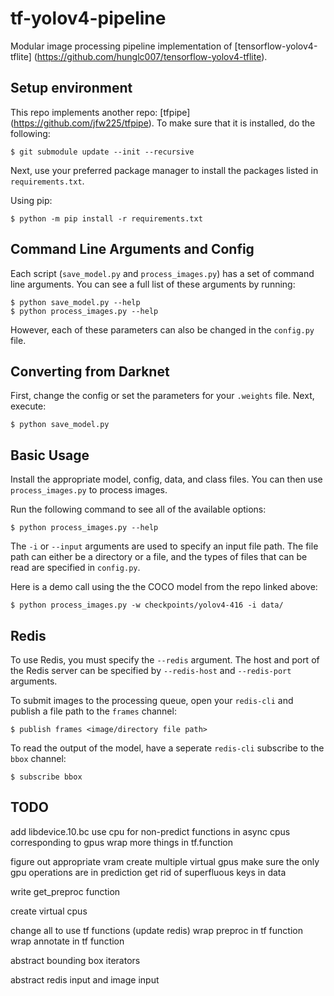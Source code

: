# tf-yolov4-pipeline
 
Modular image processing pipeline implementation of [tensorflow-yolov4-tflite] (https://github.com/hunglc007/tensorflow-yolov4-tflite).


## Setup environment

This repo implements another repo: [tfpipe] (https://github.com/jfw225/tfpipe). To make sure that it is installed, do the following: 

    $ git submodule update --init --recursive

Next, use your preferred package manager to install the packages listed in `requirements.txt`.

Using pip:

    $ python -m pip install -r requirements.txt

## Command Line Arguments and Config

Each script (`save_model.py` and `process_images.py`) has a set of command line arguments. You can see a full list of these arguments by running:

    $ python save_model.py --help
    $ python process_images.py --help

However, each of these parameters can also be changed in the `config.py` file.

## Converting from Darknet

First, change the config or set the parameters for your `.weights` file. Next, execute: 

    $ python save_model.py

## Basic Usage

Install the appropriate model, config, data, and class files. You can then use `process_images.py` to process images.

Run the following command to see all of the available options:

    $ python process_images.py --help

The `-i` or `--input` arguments are used to specify an input file path. The file path can either be a directory or a file, and the types of files that can be read are specified in `config.py`.

Here is a demo call using the the COCO model from the repo linked above:

    $ python process_images.py -w checkpoints/yolov4-416 -i data/


## Redis

To use Redis, you must specify the `--redis` argument. The host and port of the Redis server can be specified by `--redis-host` and `--redis-port` arguments.

To submit images to the processing queue, open your `redis-cli` and publish a file path to the `frames` channel:

    $ publish frames <image/directory file path>

To read the output of the model, have a seperate `redis-cli` subscribe to the `bbox` channel:

    $ subscribe bbox



## TODO

add libdevice.10.bc
use cpu for non-predict functions in async
cpus corresponding to gpus
wrap more things in tf.function


figure out appropriate vram
create multiple virtual gpus
make sure the only gpu operations are in prediction
get rid of superfluous keys in data

write get_preproc function

create virtual cpus

change all to use tf functions (update redis)
wrap preproc in tf function
wrap annotate in tf function

abstract bounding box iterators

abstract redis input and image input